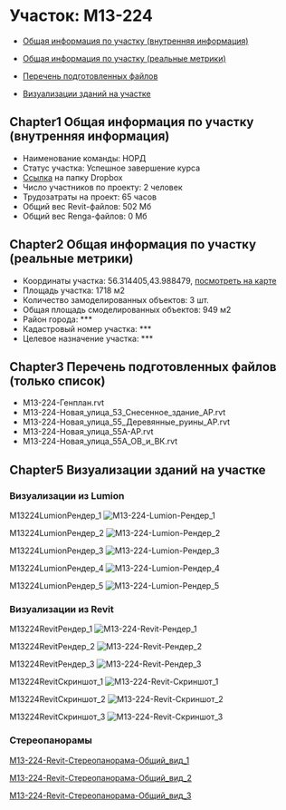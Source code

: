 # Участок: M13-224

* [Общая информация по участку (внутренняя информация)](#Chapter1)

* [Общая информация по участку (реальные метрики)](#Chapter2)

* [Перечень подготовленных файлов](#Chapter3)

* [Визуализации зданий на участке](#Chapter5)

## <a id="test">Chapter1</a> Общая информация по участку (внутренняя информация)
+ Наименование команды: НОРД
+ Статус участка: Успешное завершение курса
+ [Ссылка](https://www.dropbox.com/sh/wvvgv1nw1iqred9/AAAPN4Uk-4a3iqM6Z1MIcB-pa/M13_224?dl=0) на папку Dropbox
+ Число участников по проекту: 2 человек
+ Трудозатраты на проект: 65 часов
+ Общий вес Revit-файлов: 502 Мб
+ Общий вес Renga-файлов: 0 Мб
## <a id="test">Chapter2</a> Общая информация по участку (реальные метрики)
+ Координаты участка: 56.314405,43.988479, [посмотреть на карте](https://yandex.ru/maps/47/nizhny-novgorod/?ll=56.314405%2C43.988479&z=19)
+ Площадь участка: 1718 м2
+ Количество замоделированных объектов: 3 шт.
+ Общая площадь смоделированных объектов: 949 м2
+ Район города: *** 
+ Кадастровый номер участка: *** 
+ Целевое назначение участка: *** 
## <a id="test">Chapter3</a> Перечень подготовленных файлов (только список)
+ M13-224-Генплан.rvt
+ M13-224-Новая_улица_53_Снесенное_здание_АР.rvt
+ M13-224-Новая_улица_55_Деревянные_руины_АР.rvt
+ M13-224-Новая_улица_55А-АР.rvt
+ M13-224-Новая_улица_55А_ОВ_и_ВК.rvt
## <a id="test">Chapter5</a> Визуализации зданий на участке
### Визуализации из Lumion
M13224LumionРендер_1
![M13-224-Lumion-Рендер_1](/Images/M13_224/M13-224-Lumion-Рендер_1_Compressed.jpg)

M13224LumionРендер_2
![M13-224-Lumion-Рендер_2](/Images/M13_224/M13-224-Lumion-Рендер_2_Compressed.jpg)

M13224LumionРендер_3
![M13-224-Lumion-Рендер_3](/Images/M13_224/M13-224-Lumion-Рендер_3_Compressed.jpg)

M13224LumionРендер_4
![M13-224-Lumion-Рендер_4](/Images/M13_224/M13-224-Lumion-Рендер_4_Compressed.jpg)

M13224LumionРендер_5
![M13-224-Lumion-Рендер_5](/Images/M13_224/M13-224-Lumion-Рендер_5_Compressed.jpg)

### Визуализации из Revit
M13224RevitРендер_1
![M13-224-Revit-Рендер_1](/Images/M13_224/M13-224-Revit-Рендер_1_Compressed.jpg)

M13224RevitРендер_2
![M13-224-Revit-Рендер_2](/Images/M13_224/M13-224-Revit-Рендер_2_Compressed.jpg)

M13224RevitРендер_3
![M13-224-Revit-Рендер_3](/Images/M13_224/M13-224-Revit-Рендер_3_Compressed.jpg)

M13224RevitСкриншот_1
![M13-224-Revit-Скриншот_1](/Images/M13_224/M13-224-Revit-Скриншот_1_Compressed.jpg)

M13224RevitСкриншот_2
![M13-224-Revit-Скриншот_2](/Images/M13_224/M13-224-Revit-Скриншот_2_Compressed.jpg)

M13224RevitСкриншот_3
![M13-224-Revit-Скриншот_3](/Images/M13_224/M13-224-Revit-Скриншот_3_Compressed.jpg)

### Стереопанорамы
[M13-224-Revit-Стереопанорама-Общий_вид_1](https://pano.autodesk.com/pano.html?url=jpgs/90cbd966-ca49-4014-a471-29a97fb69dd5&version=2)

[M13-224-Revit-Стереопанорама-Общий_вид_2](https://pano.autodesk.com/pano.html?url=jpgs/847404e3-149d-4d5f-91ad-77068b429b6e&version=2)

[M13-224-Revit-Стереопанорама-Общий_вид_3](https://pano.autodesk.com/pano.html?url=jpgs/18dccafd-61ec-448d-a06f-cfe88e0657e6&version=2)

